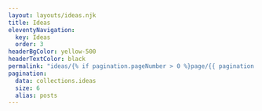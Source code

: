 ```yaml
---
layout: layouts/ideas.njk
title: Ideas
eleventyNavigation:
  key: Ideas
  order: 3
headerBgColor: yellow-500
headerTextColor: black
permalink: "ideas/{% if pagination.pageNumber > 0 %}page/{{ pagination.pageNumber + 1 }}/{% endif %}"
pagination:
  data: collections.ideas
  size: 6
  alias: posts
---
```

